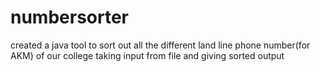 # numbersorter
created a java tool to sort out all the different  land line phone number(for AKM) of our college taking input from file and giving sorted output
